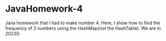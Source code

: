 # JavaHomework-4
Java homework that I had to make number 4. Here, I show how to find the frequency of 2 numbers using the HashMap(not the HashTable). We are in 2023))
